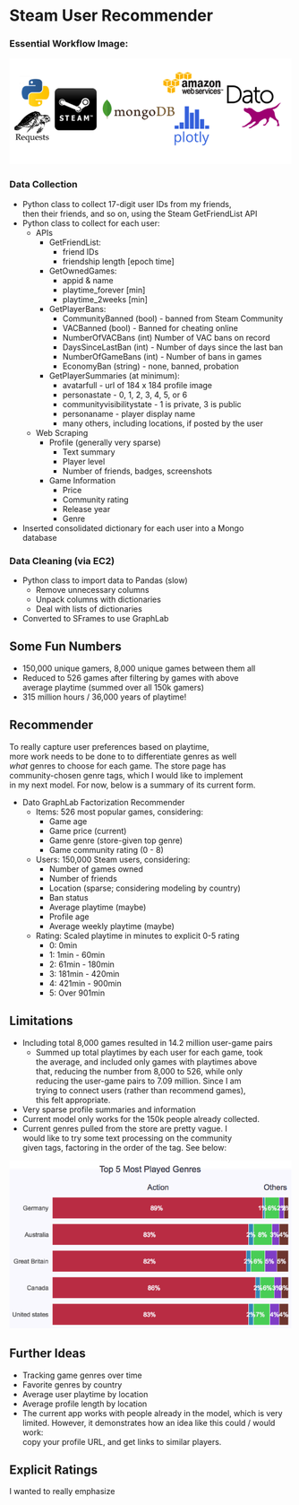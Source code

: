 # Steam User Recommender

### Essential Workflow Image:
![img](/images/flow.png)

### Data Collection
* Python class to collect 17-digit user IDs from my friends,  
then their friends, and so on, using the Steam GetFriendList API  
* Python class to collect for each user:
  * APIs
    * GetFriendList:
      * friend IDs
      * friendship length [epoch time]
    * GetOwnedGames:
      * appid & name
      * playtime_forever [min]
      * playtime_2weeks [min]
    * GetPlayerBans:
      * CommunityBanned (bool) - banned from Steam Community
      * VACBanned (bool) - Banned for cheating online
      * NumberOfVACBans (int) Number of VAC bans on record
      * DaysSinceLastBan (int) - Number of days since the last ban
      * NumberOfGameBans (int) - Number of bans in games
      * EconomyBan (string) - none, banned, probation
    * GetPlayerSummaries (at minimum):
      * avatarfull - url of 184 x 184 profile image
      * personastate - 0, 1, 2, 3, 4, 5, or 6
      * communityvisibilitystate - 1 is private, 3 is public
      * personaname - player display name
      * many others, including locations, if posted by the user
  * Web Scraping
    * Profile (generally very sparse)
      * Text summary
      * Player level
      * Number of friends, badges, screenshots
    * Game Information
      * Price
      * Community rating
      * Release year
      * Genre
* Inserted consolidated dictionary for each user into a Mongo  
  database


### Data Cleaning (via EC2)
* Python class to import data to Pandas (slow)
  * Remove unnecessary columns
  * Unpack columns with dictionaries
  * Deal with lists of dictionaries
* Converted to SFrames to use GraphLab

## Some Fun Numbers
* 150,000 unique gamers, 8,000 unique games between them all
* Reduced to 526 games after filtering by games with above  
average playtime (summed over all 150k gamers)
* 315 million hours / 36,000 years of playtime!

## Recommender
To really capture user preferences based on playtime,  
more work needs to be done to to differentiate genres as well  
*what* genres to choose for each game. The store page has  
community-chosen genre tags, which I would like to implement  
in my next model. For now, below is a summary of its current form.
* Dato GraphLab Factorization Recommender
  * Items: 526 most popular games, considering:
    * Game age
    * Game price (current)
    * Game genre (store-given top genre)
    * Game community rating (0 - 8)
  * Users: 150,000 Steam users, considering:
    * Number of games owned
    * Number of friends
    * Location (sparse; considering modeling by country)
    * Ban status
    * Average playtime (maybe)
    * Profile age
    * Average weekly playtime (maybe)
  * Rating: Scaled playtime in minutes to explicit 0-5 rating
    * 0: 0min
    * 1: 1min - 60min
    * 2: 61min - 180min
    * 3: 181min - 420min
    * 4: 421min - 900min
    * 5: Over 901min

## Limitations
* Including total 8,000 games resulted in 14.2 million user-game pairs
  * Summed up total playtimes by each user for each game, took  
  the average, and included only games with playtimes above  
  that, reducing the number from 8,000 to 526, while only   
  reducing the user-game pairs to 7.09 million. Since I am  
  trying to connect users (rather than recommend games),  
  this felt appropriate.
* Very sparse profile summaries and information
* Current model only works for the 150k people already collected.  
* Current genres pulled from the store are pretty vague. I  
would like to try some text processing on the community  
given tags, factoring in the order of the tag. See below:  

![genres_countries](images/genres_countries2.png)

## Further Ideas
* Tracking game genres over time
* Favorite genres by country
* Average user playtime by location
* Average profile length by location
* The current app works with people already in the model, which is very  
limited. However, it demonstrates how an idea like this could / would work:  
copy your profile URL, and get links to similar players.

## Explicit Ratings
I wanted to really emphasize 
